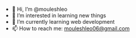 - 👋 Hi, I’m @mouleshleo
- 👀 I’m interested in learning new things
- 🌱 I’m currently learning web development
- 📫 How to reach me: mouleshleo06@gmail.com

<!---
mouleshleo/mouleshleo is a ✨ special ✨ repository because its `README.md` (this file) appears on your GitHub profile.
You can click the Preview link to take a look at your changes.
--->
